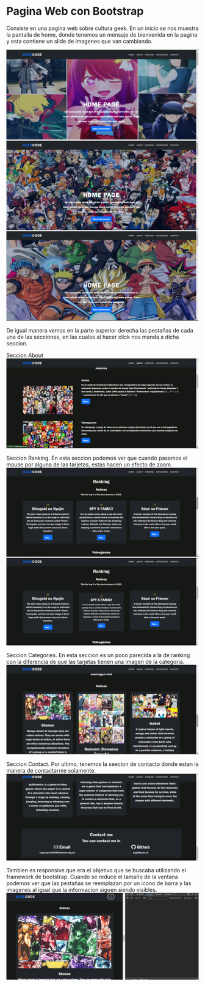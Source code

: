 # Pagina Web con Bootstrap

Consiste en una pagina web sobre cultura geek.
En un inicio se nos muestra la pantalla de home, donde tenemos
un mensaje de bienvenida en la pagina y esta contiene un slide 
de imagenes que van cambiando.

![Home page Slide 1](img/github/github-image1.png)
![Home page Slide 2](img/github/github-image2.png)
![Home page Slide 3](img/github/github-image3.png)

De igual manera vemos en la parte superior derecha las pestañas de 
cada una de las secciones, en las cuales al hacer click nos manda a
dicha seccion.

Seccion About
![About page](img/github/github-image4.png)

Seccion Ranking.
En esta seccion podemos ver que cuando pasamos el mouse por
alguna de las tarjetas, estas hacen un efecto de zoom.
![Ranking page](img/github/github-image5.png)
![Ranging page 1](img/github/github-image6.png)

Seccion Categories.
En esta seccion es un poco parecida a la de ranking con la 
diferencia de que las tarjetas tienen una imagen de la categoria.
![Categories page](img/github/github-image7.png)

Seccion Contact.
Por ultimo, tenemos la seecion de contacto donde estan la manera
de contactarme solamente.
![Contact page](img/github/github-image8.png)

Tambien es responsive que era el objetivo que se buscaba utilizando
el framework de bootstrap. Cuando se reduce el tamaño de la ventana
podemos ver que las pestañas se reemplazan por un icono de barra
y las imagenes al igual que la informacion siguen siendo visibles.
![Responsive page](img/github/github-image9.png)

